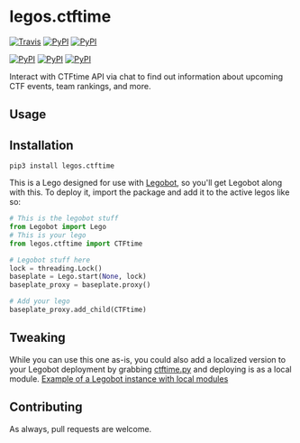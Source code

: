 # legos.ctftime

[![Travis](https://img.shields.io/travis/bbriggs/legos.ctftime.svg)](https://travis-ci.org/bbriggs/legos.ctftime) [![PyPI](https://img.shields.io/pypi/pyversions/legos.ctftime.svg)](https://pypi.python.org/pypi/legos.ctftime) [![PyPI](https://img.shields.io/pypi/v/legos.ctftime.svg)](https://pypi.python.org/pypi/legos.ctftime)

[![PyPI](https://img.shields.io/pypi/wheel/legos.ctftime.svg)](https://pypi.python.org/pypi/legos.ctftime) [![PyPI](https://img.shields.io/pypi/l/legos.ctftime.svg)](https://pypi.python.org/pypi/legos.ctftime) [![PyPI](https://img.shields.io/pypi/status/legos.ctftime.svg)](https://pypi.python.org/pypi/legos.ctftime)

Interact with CTFtime API via chat to find out information about upcoming CTF events, team rankings, and more.

## Usage

## Installation

`pip3 install legos.ctftime`

This is a Lego designed for use with [Legobot](https://github.com/bbriggs/Legobot), so you'll get Legobot along with this. To deploy it, import the package and add it to the active legos like so:

```python
# This is the legobot stuff
from Legobot import Lego
# This is your lego
from legos.ctftime import CTFtime

# Legobot stuff here
lock = threading.Lock()
baseplate = Lego.start(None, lock)
baseplate_proxy = baseplate.proxy()

# Add your lego
baseplate_proxy.add_child(CTFtime)
```

## Tweaking

While you can use this one as-is, you could also add a localized version to your Legobot deployment by grabbing [ctftime.py](legos/ctftime.py) and deploying is as a local module. [Example of a Legobot instance with local modules](https://github.com/voxpupuli/thevoxfox/)

## Contributing

As always, pull requests are welcome.

